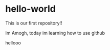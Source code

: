 # hello-world
This is our first repository!!

<p>Im Amogh, today im learning how to use github <p>hellooo
